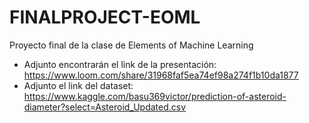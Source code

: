# FINALPROJECT-EOML
Proyecto final de la clase de Elements of Machine Learning
* Adjunto encontrarán el link de la presentación: https://www.loom.com/share/31968faf5ea74ef98a274f1b10da1877
* Adjunto el link del dataset: https://www.kaggle.com/basu369victor/prediction-of-asteroid-diameter?select=Asteroid_Updated.csv
